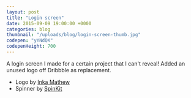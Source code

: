 ```yaml
---
layout: post
title: "Login screen"
date: 2015-09-09 19:00:00 +0000
categories: blog
thumbnail: "/uploads/blog/login-screen-thumb.jpg"
codepen: "yYNdQK"
codepenHeight: 700
---
```


A login screen I made for a certain project that I can't reveal!<!--more--> Added an unused logo off Dribbble as replacement.

* Logo by [Inka Mathew](https://dribbble.com/GreenInkStudio)
* Spinner by [SpinKit](http://tobiasahlin.com/spinkit)